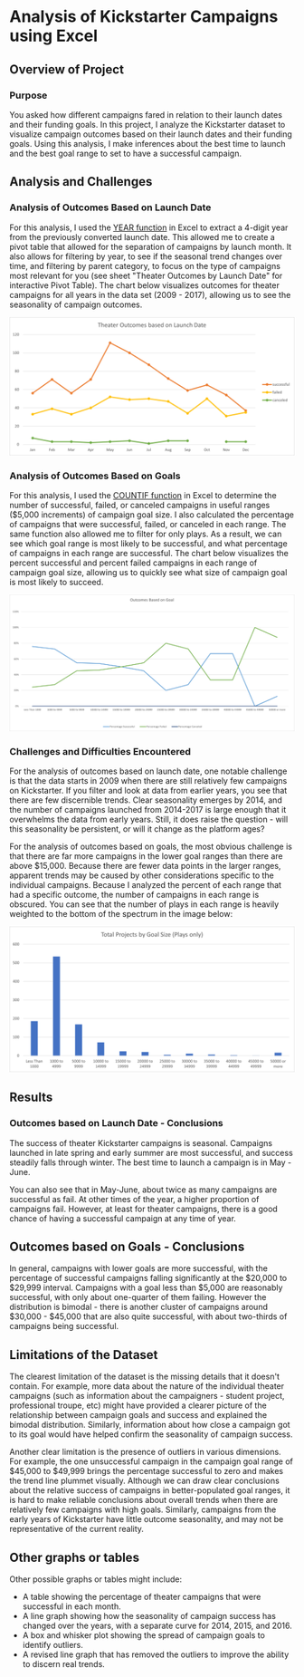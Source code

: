 # Analysis of Kickstarter Campaigns using Excel

## Overview of Project

### Purpose
You asked how different campaigns fared in relation to their launch dates and their funding goals. In this project, I analyze the Kickstarter dataset to visualize campaign outcomes based on their launch dates and their funding goals. Using this analysis, I make inferences about the best time to launch and the best goal range to set to have a successful campaign.

## Analysis and Challenges

### Analysis of Outcomes Based on Launch Date
For this analysis, I used the [YEAR function](https://support.microsoft.com/en-us/office/year-function-c64f017a-1354-490d-981f-578e8ec8d3b9) in Excel to extract a 4-digit year from the previously converted launch date. This allowed me to create a pivot table that allowed for the separation of campaigns by launch month. It also allows for filtering by year, to see if the seasonal trend changes over time, and filtering by parent category, to focus on the type of campaigns most relevant for you (see sheet "Theater Outcomes by Launch Date" for interactive Pivot Table). The chart below visualizes outcomes for theater campaigns for all years in the data set (2009 - 2017), allowing us to see the seasonality of campaign outcomes. 

![Theater Outcomes based on Launch Date](https://github.com/jrpillai/kickstarter-analysis/blob/1d626631895c48ba1000db11144bcdd1bdd2cec6/resources/Theater_Outcomes_vs_Launch.png)

### Analysis of Outcomes Based on Goals
For this analysis, I used the [COUNTIF function](https://support.microsoft.com/en-us/office/countif-function-e0de10c6-f885-4e71-abb4-1f464816df34) in Excel to determine the number of successful, failed, or canceled campaigns in useful ranges ($5,000 increments) of campaign goal size. I also calculated the percentage of campaigns that were successful, failed, or canceled in each range. The same function also allowed me to filter for only plays. As a result, we can see which goal range is most likely to be successful, and what percentage of campaigns in each range are successful. The chart below visualizes the percent successful and percent failed campaigns in each range of campaign goal size, allowing us to quickly see what size of campaign goal is most likely to succeed.

![Outcomes based on Goals](https://github.com/jrpillai/kickstarter-analysis/blob/1d626631895c48ba1000db11144bcdd1bdd2cec6/resources/Outcomes_vs_Goals.png)

### Challenges and Difficulties Encountered

For the analysis of outcomes based on launch date, one notable challenge is that the data starts in 2009 when there are still relatively few campaigns on Kickstarter. If you filter and look at data from earlier years, you see that there are few discernible trends. Clear seasonality emerges by 2014, and the number of campaigns launched from 2014-2017 is large enough that it overwhelms the data from early years. Still, it does raise the question - will this seasonality be persistent, or will it change as the platform ages?


For the analysis of outcomes based on goals, the most obvious challenge is that there are far more campaigns in the lower goal ranges than there are above $15,000. Because there are fewer data points in the larger ranges, apparent trends may be caused by other considerations specific to the individual campaigns. Because I analyzed the percent of each range that had a specific outcome, the number of campaigns in each range is obscured. You can see that the number of plays in each range is heavily weighted to the bottom of the spectrum in the image below:

![Total Projects by Goal Size (Plays only)](https://github.com/jrpillai/kickstarter-analysis/blob/688bc4751555276d2a4277e8c0c773749cb66bdc/resources/Plays_by_Goal_Size.png)

## Results

### Outcomes based on Launch Date - Conclusions

The success of theater Kickstarter campaigns is seasonal. Campaigns launched in late spring and early summer are most successful, and success steadily falls through winter. The best time to launch a campaign is in May - June. 

You can also see that in May-June, about twice as many campaigns are successful as fail. At other times of the year, a higher proportion of campaigns fail. However, at least for theater campaigns, there is a good chance of having a successful campaign at any time of year. 


## Outcomes based on Goals - Conclusions

In general, campaigns with lower goals are more successful, with the percentage of successful campaigns falling significantly at the $20,000 to $29,999 interval. Campaigns with a goal less than $5,000 are reasonably successful, with only about one-quarter of them failing. However the distribution is bimodal - there is another cluster of campaigns around $30,000 - $45,000 that are also quite successful, with about two-thirds of campaigns being successful. 

## Limitations of the Dataset

The clearest limitation of the dataset is the missing details that it doesn't contain. For example, more data about the nature of the individual theater campaigns (such as information about the campaigners - student project, professional troupe, etc) might have provided a clearer picture of the relationship between campaign goals and success and explained the bimodal distribution. Similarly, information about how close a campaign got to its goal would have helped confirm the seasonality of campaign success. 

Another clear limitation is the presence of outliers in various dimensions. For example, the one unsuccessful campaign in the campaign goal range of $45,000 to $49,999 brings the percentage successful to zero and makes the trend line plummet visually. Although we can draw clear conclusions about the relative success of campaigns in better-populated goal ranges, it is hard to make reliable conclusions about overall trends when there are relatively few campaigns with high goals. Similarly, campaigns from the early years of Kickstarter have little outcome seasonality, and may not be representative of the current reality.

## Other graphs or tables

Other possible graphs or tables might include:
* A table showing the percentage of theater campaigns that were successful in each month. 
* A line graph showing how the seasonality of campaign success has changed over the years, with a separate curve for 2014, 2015, and 2016.
* A box and whisker plot showing the spread of campaign goals to identify outliers.
* A revised line graph that has removed the outliers to improve the ability to discern real trends. 
